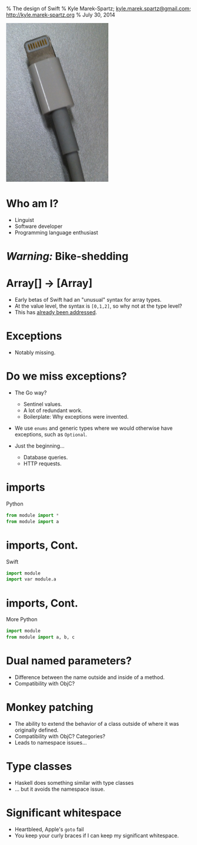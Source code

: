 % The design of Swift
% Kyle Marek-Spartz; <kyle.marek.spartz@gmail.com>; <http://kyle.marek-spartz.org>
% July 30, 2014

![Lightning Talk](/images/lightning.png)

# Who am I?

- Linguist
- Software developer
- Programming language enthusiast


# ***Warning:*** Bike-shedding


# Array[] → [Array]

- Early betas of Swift had an "unusual" syntax for array types.
- At the value level, the syntax is `[0,1,2]`, so why not at the type level?
- This has [already been addressed](https://developer.apple.com/swift/blog/?id=3).


# Exceptions

- Notably missing.


# Do we miss exceptions?

- The Go way?
    - Sentinel values.
    - A lot of redundant work.
    - Boilerplate: Why exceptions were invented.

- We use `enums` and generic types where we would otherwise have
  exceptions, such as `Optional`.
- Just the beginning...
    - Database queries.
    - HTTP requests.


# imports

Python

~~~ Python
from module import *
from module import a
~~~


# imports, Cont.

Swift

~~~ Python
import module
import var module.a
~~~


# imports, Cont.

More Python

~~~ Python
import module
from module import a, b, c
~~~


# Dual named parameters?

- Difference between the name outside and inside of a method.
- Compatibility with ObjC?


# Monkey patching

- The ability to extend the behavior of a class outside of where it
  was originally defined.
- Compatibility with ObjC? Categories?
- Leads to namespace issues...


# Type classes

- Haskell does something similar with type classes
- ... but it avoids the namespace issue.


# Significant whitespace

- Heartbleed, Apple's `goto` fail
- You keep your curly braces if I can keep my significant whitespace.
